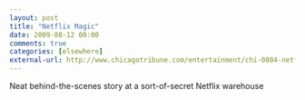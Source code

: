 ```yaml
---
layout: post  
title: "Netflix Magic"  
date: 2009-08-12 00:00  
comments: true  
categories: [elsewhere]
external-url: http://www.chicagotribune.com/entertainment/chi-0804-netflixaug04,0,6424990.story  
---
```


Neat behind-the-scenes story at a sort-of-secret Netflix warehouse
